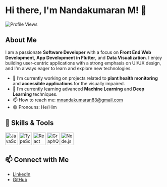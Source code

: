 # Hi there, I'm Nandakumaran M! 👋

![Profile Views](https://komarev.com/ghpvc/?username=yourusername&color=blue)

## About Me
I am a passionate **Software Developer** with a focus on **Front End Web Development**, **App Development in Flutter**, and **Data Visualization**. I enjoy building user-centric applications with a strong emphasis on UI/UX design, and I'm always eager to learn and explore new technologies.

- 🔭 I’m currently working on projects related to **plant health monitoring** and **accessible applications** for the visually impaired.
- 🌱 I’m currently learning advanced **Machine Learning** and **Deep Learning** techniques.
- 📫 How to reach me: [mnandakumaran83@gmail.com](mailto:mnandakumaran83@gmail.com)
- 😄 Pronouns: He/Him

## 🔧 Skills & Tools

<p align="left">
  <img src="https://cdn.jsdelivr.net/gh/devicons/devicon/icons/javascript/javascript-original.svg" alt="JavaScript" width="40" height="40"/>
  <img src="https://cdn.jsdelivr.net/gh/devicons/devicon/icons/typescript/typescript-original.svg" alt="TypeScript" width="40" height="40"/>
  <img src="https://cdn.jsdelivr.net/gh/devicons/devicon/icons/react/react-original.svg" alt="React" width="40" height="40"/>
  <img src="https://cdn.jsdelivr.net/gh/devicons/devicon/icons/graphql/graphql-plain.svg" alt="GraphQL" width="40" height="40"/>
  <img src="https://cdn.jsdelivr.net/gh/devicons/devicon/icons/nodejs/nodejs-original.svg" alt="Node.js" width="40" height="40"/>
</p>

## 📫 Connect with Me

- [LinkedIn](https://www.linkedin.com/in/mnandamaran-815b652481)
- [GitHub](https://github.com/yourusername)

